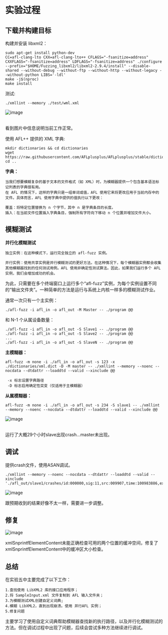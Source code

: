 实验过程
==

下载并构建目标
--

构建并安装 libxml2：
```
sudo apt-get install python-dev
CC=afl-clang-lto CXX=afl-clang-lto++ CFLAGS="-fsanitize=address" CXXFLAGS="-fsanitize=address" LDFLAGS="-fsanitize=address" ./configure --prefix="$HOME/Fuzzing_libxml2/libxml2-2.9.4/install" --disable-shared --without-debug --without-ftp --without-http --without-legacy --without-python LIBS='-ldl'
make -j$(nproc)
make install
```

测试:


```
./xmllint --memory ./test/wml.xml
```


![image](https://github.com/xhsy0314/Task/assets/84487619/e4922d5b-b99a-41ac-a673-8b2d6ba0b45b)

<br>
看到图片中信息说明当前工作正常。<br>

使用 AFL++ 提供的 XML 字典:

```
mkdir dictionaries && cd dictionaries
wget https://raw.githubusercontent.com/AFLplusplus/AFLplusplus/stable/dictionaries/xml.dict
cd ..
```

**字典：**

    当我们想要模糊复杂的基于文本的文件格式（如 XML）时，为模糊器提供一个包含基本语法标记列表的字典很有用。
    在 AFL 的情况下，这样的字典只是一组单词或值，AFL 使用它来将更改应用于当前内存中的文件。具体而言，AFL 使用字典中提供的值执行以下更改：

    覆盖：将特定位置替换为 n 个字节，其中 n 是字典条目的长度。
    插入：在当前文件位置插入字典条目，强制所有字符向下移动 n 个位置并增加文件大小。

模糊测试
-

**并行化模糊测试**

    独立实例：在这种模式下，运行完全独立的 afl-fuzz 实例。

    并行实例：使用共享实例是并行模糊测试的更好方法。在这种情况下，每个模糊器实例都会收集其他模糊器找到的任何测试用例。AFL 使用非确定性测试算法。因此，如果我们运行多个 AFL 实例，我们会增加成功的机会。
为此，只需要在多个终端窗口上运行多个“afl-fuzz”实例，为每个实例设置不同的“输出文件夹”。一种简单的方法是运行与系统上内核一样多的模糊测试作业。

通常一次只有一个主实例：

```
./afl-fuzz -i afl_in -o afl_out -M Master -- ./program @@
```

和 N-1 个从属设备数量：

```
./afl-fuzz -i afl_in -o afl_out -S Slave1 -- ./program @@
./afl-fuzz -i afl_in -o afl_out -S Slave2 -- ./program @@
...
./afl-fuzz -i afl_in -o afl_out -S SlaveN -- ./program @@
```


**主模糊器：**

```
afl-fuzz -m none -i ./afl_in -o afl_out -s 123 -x ./dictionaries/xml.dict -D -M master -- ./xmllint --memory --noenc --nocdata --dtdattr --loaddtd --valid --xinclude @@
```

     -x 标志设置字典路径
     -D 标志启用确定性突变（仅适用于主模糊器）

**从属模糊器：**

```
afl-fuzz -m none -i ./afl_in -o afl_out -s 234 -S slave1 -- ./xmllint --memory --noenc --nocdata --dtdattr --loaddtd --valid --xinclude @@
```

![image](https://github.com/xhsy0314/Task/assets/84487619/cb0bbcaa-6622-42a2-8a95-133310a551b1)

<br>
运行了大概29个小时slave出现crash...master未出现。

调试
-

提供crash文件，使用ASAN调试。

```
./xmllint --memory --noenc --nocdata --dtdattr --loaddtd --valid --xinclude './afl_out/slave1/crashes/id:000000,sig:11,src:009907,time:100983886,execs:70372968,op:havoc,rep:4'
```

![image](https://github.com/xhsy0314/Task/assets/84487619/b5f6e909-aa34-4fa7-ab32-523dd46a2dab)<br>

跟预期收到的结果好像不太一样，需要进一步调整。

修复
--

![image](https://github.com/xhsy0314/Task/assets/84487619/4f66060a-7a12-4891-86dc-3ef6c33e3ecd)<br>

xmlSnprintfElementContent未能正确检查可用的两个位置的缓冲空间，修复了xmlSnprintfElementContent中的缓冲区大小检查。

总结
--

在实验五中主要完成了以下工作：

    1.查找使用 LibXML2 库的接口应用程序；
    2.将 SampleInput.xml 文件复制到 AFL 输入文件夹；
    3.为模糊测试XML创建自定义词典;
    4.模糊 LibXML2，直到出现崩溃。使用 并行AFL 实例；
    5.修复问题
    
主要学习了使用自定义词典帮助模糊器查找新的执行路径，以及并行化模糊测试的方法。但在调试过程中出现了问题，后续会尝试多种方法继续进行调试。
